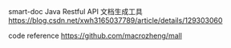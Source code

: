 


smart-doc Java Restful API 文档生成工具
https://blog.csdn.net/xwh3165037789/article/details/129303060


code reference
https://github.com/macrozheng/mall